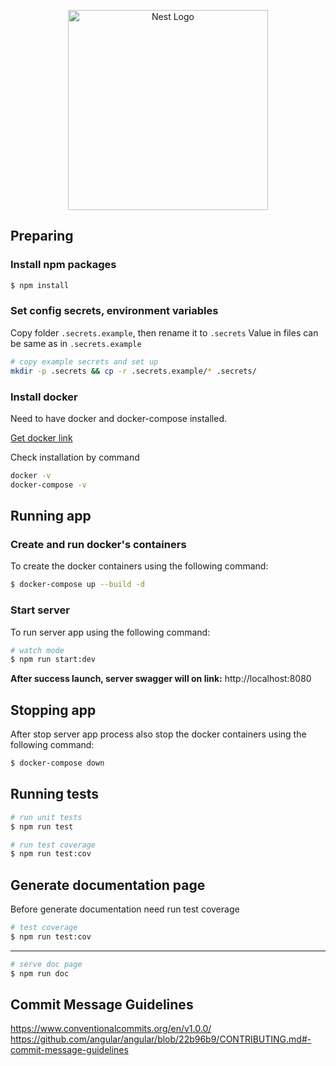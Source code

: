 <p align="center">
  <a href="http://nestjs.com/" target="blank"><img src="https://nestjs.com/img/logo_text.svg" width="320" alt="Nest Logo" /></a>
</p>

## Preparing

### Install npm packages

```bash
$ npm install
```

### Set config secrets, environment variables

Copy folder `.secrets.example`, then rename it to `.secrets`
Value in files can be same as in `.secrets.example`

```bash
# copy example secrets and set up
mkdir -p .secrets && cp -r .secrets.example/* .secrets/
```

### Install docker

Need to have docker and docker-compose installed.

[Get docker link](https://docs.docker.com/get-docker/)

Check installation by command

```bash
docker -v
docker-compose -v
```

## Running app

### Create and run docker's containers

To create the docker containers using the following command:

```bash
$ docker-compose up --build -d
```

### Start server

To run server app using the following command:

```bash
# watch mode
$ npm run start:dev
```

**After success launch, server swagger will on link:** http://localhost:8080

## Stopping app

After stop server app process also stop the docker containers using the following command:

```bash
$ docker-compose down
```

## Running tests

```bash
# run unit tests
$ npm run test

# run test coverage
$ npm run test:cov
```

## Generate documentation page

Before generate documentation need run test coverage

```bash
# test coverage
$ npm run test:cov
```

---

```bash
# serve doc page
$ npm run doc
```

## Commit Message Guidelines

https://www.conventionalcommits.org/en/v1.0.0/
https://github.com/angular/angular/blob/22b96b9/CONTRIBUTING.md#-commit-message-guidelines
